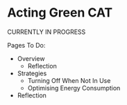# Acting Green CAT
CURRENTLY IN PROGRESS

Pages To Do:
- Overview
  - Reflection
- Strategies
  - Turning Off When Not In Use
  - Optimising Energy Consumption
- Reflection
